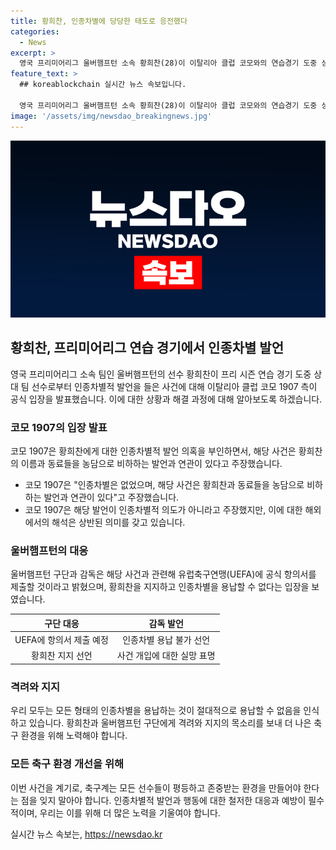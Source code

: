 ```yaml
---
title: 황희찬, 인종차별에 당당한 태도로 응전했다
categories:
  - News
excerpt: >
  영국 프리미어리그 울버햄프턴 소속 황희찬(28)이 이탈리아 클럽 코모와의 연습경기 도중 상대팀 선수로부터 인종차별적 발언을 들었다. 코모는 이를 부인하며 황희찬의 이름과 관련된 의심을 제기했고, 울버햄프턴은 UEFA에 공식 항의서를 제출할 예정이라고 밝혔다. 또한, 황희찬은 상대팀의 인종차별적 발언에도 팀을 최우선으로 생각하며 훈훈한 지지를 받고 있다.
feature_text: >
  ## koreablockchain 실시간 뉴스 속보입니다.

  영국 프리미어리그 울버햄프턴 소속 황희찬(28)이 이탈리아 클럽 코모와의 연습경기 도중 상대팀 선수로부터 인종차별적 발언을 들었다. 코모는 이를 부인하며 황희찬의 이름과 관련된 의심을 제기했고, 울버햄프턴은 UEFA에 공식 항의서를 제출할 예정이라고 밝혔다. 또한, 황희찬은 상대팀의 인종차별적 발언에도 팀을 최우선으로 생각하며 훈훈한 지지를 받고 있다.
image: '/assets/img/newsdao_breakingnews.jpg'
---
```


<p><img src="/assets/img/newsdao_breakingnews.jpg" alt="koreablockchain 속보" /></p>

<h2 data-ke-size="size26">황희찬, 프리미어리그 연습 경기에서 인종차별 발언</h2>

<p data-ke-size="size16">영국 프리미어리그 소속 팀인 울버햄프턴의 선수 황희찬이 프리 시즌 연습 경기 도중 상대 팀 선수로부터 인종차별적 발언을 들은 사건에 대해 이탈리아 클럽 코모 1907 측이 공식 입장을 발표했습니다. 이에 대한 상황과 해결 과정에 대해 알아보도록 하겠습니다.</p>

<h3 data-ke-size="size24">코모 1907의 입장 발표</h3>

<p data-ke-size="size16">코모 1907은 황희찬에게 대한 인종차별적 발언 의혹을 부인하면서, 해당 사건은 황희찬의 이름과 동료들을 농담으로 비하하는 발언과 연관이 있다고 주장했습니다.</p>

<ul>
<li>코모 1907은 "인종차별은 없었으며, 해당 사건은 황희찬과 동료들을 농담으로 비하하는 발언과 연관이 있다"고 주장했습니다.</li>
<li>코모 1907은 해당 발언이 인종차별적 의도가 아니라고 주장했지만, 이에 대한 해외에서의 해석은 상반된 의미를 갖고 있습니다.</li>
</ul>

<h3 data-ke-size="size24">울버햄프턴의 대응</h3>

<p data-ke-size="size16">울버햄프턴 구단과 감독은 해당 사건과 관련해 유럽축구연맹(UEFA)에 공식 항의서를 제출할 것이라고 밝혔으며, 황희찬을 지지하고 인종차별을 용납할 수 없다는 입장을 보였습니다.</p>

<table>
<thead>
<tr>
<th style="text-align: center;">구단 대응</th>
<th style="text-align: center;">감독 발언</th>
</tr>
</thead>
<tbody>
<tr>
<td style="text-align: center;">UEFA에 항의서 제출 예정</td>
<td style="text-align: center;">인종차별 용납 불가 선언</td>
</tr>
<tr>
<td style="text-align: center;">황희찬 지지 선언</td>
<td style="text-align: center;">사건 개입에 대한 실망 표명</td>
</tr>
</tbody>
</table>

<h3 data-ke-size="size24">격려와 지지</h3>

<p data-ke-size="size16">우리 모두는 모든 형태의 인종차별을 용납하는 것이 절대적으로 용납할 수 없음을 인식하고 있습니다. 황희찬과 울버햄프턴 구단에게 격려와 지지의 목소리를 보내 더 나은 축구 환경을 위해 노력해야 합니다.</p>

<h3 data-ke-size="size24">모든 축구 환경 개선을 위해</h3>

<p data-ke-size="size16">이번 사건을 계기로, 축구계는 모든 선수들이 평등하고 존중받는 환경을 만들어야 한다는 점을 잊지 말아야 합니다. 인종차별적 발언과 행동에 대한 철저한 대응과 예방이 필수적이며, 우리는 이를 위해 더 많은 노력을 기울여야 합니다.</p>
실시간 뉴스 속보는, <a href="https://newsdao.kr" rel="dofollow">https://newsdao.kr</a>


